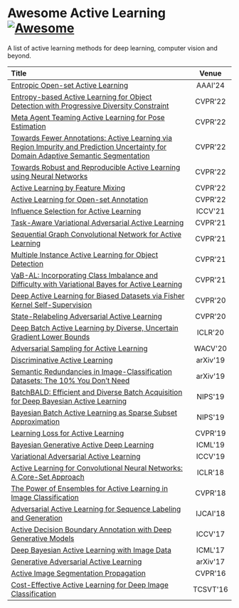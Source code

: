 # Awesome Active Learning [![Awesome](https://awesome.re/badge.svg)](https://awesome.re)
A list of active learning methods for deep learning, computer vision and beyond.


|  Title  | Venue |
|:--------|:--------:|
|[Entropic Open-set Active Learning](https://arxiv.org/abs/2312.14126)|AAAI'24|
|[Entropy-based Active Learning for Object Detection with Progressive Diversity Constraint](https://openaccess.thecvf.com/content/CVPR2022/papers/Wu_Entropy-Based_Active_Learning_for_Object_Detection_With_Progressive_Diversity_Constraint_CVPR_2022_paper.pdf)|CVPR'22|
|[Meta Agent Teaming Active Learning for Pose Estimation](https://openaccess.thecvf.com/content/CVPR2022/papers/Gong_Meta_Agent_Teaming_Active_Learning_for_Pose_Estimation_CVPR_2022_paper.pdf)|CVPR'22|
|[Towards Fewer Annotations: Active Learning via Region Impurity and Prediction Uncertainty for Domain Adaptive Semantic Segmentation](https://openaccess.thecvf.com/content/CVPR2022/papers/Xie_Towards_Fewer_Annotations_Active_Learning_via_Region_Impurity_and_Prediction_CVPR_2022_paper.pdf)|CVPR'22|
|[Towards Robust and Reproducible Active Learning using Neural Networks](https://openaccess.thecvf.com/content/CVPR2022/papers/Munjal_Towards_Robust_and_Reproducible_Active_Learning_Using_Neural_Networks_CVPR_2022_paper.pdf)|CVPR'22|
|[Active Learning by Feature Mixing](https://openaccess.thecvf.com/content/CVPR2022/papers/Parvaneh_Active_Learning_by_Feature_Mixing_CVPR_2022_paper.pdf)|CVPR'22|
|[Active Learning for Open-set Annotation](https://openaccess.thecvf.com/content/CVPR2022/papers/Ning_Active_Learning_for_Open-Set_Annotation_CVPR_2022_paper.pdf)|CVPR'22|
|[Influence Selection for Active Learning](https://arxiv.org/pdf/2108.09331.pdf)|ICCV'21|
|[Task-Aware Variational Adversarial Active Learning](https://openaccess.thecvf.com/content/CVPR2021/papers/Kim_Task-Aware_Variational_Adversarial_Active_Learning_CVPR_2021_paper.pdf)|CVPR'21|
|[Sequential Graph Convolutional Network for Active Learning](https://openaccess.thecvf.com/content/CVPR2021/papers/Caramalau_Sequential_Graph_Convolutional_Network_for_Active_Learning_CVPR_2021_paper.pdf)|CVPR'21|
|[Multiple Instance Active Learning for Object Detection](https://openaccess.thecvf.com/content/CVPR2021/papers/Yuan_Multiple_Instance_Active_Learning_for_Object_Detection_CVPR_2021_paper.pdf)|CVPR'21|
|[VaB-AL: Incorporating Class Imbalance and Difficulty with Variational Bayes for Active Learning](https://openaccess.thecvf.com/content/CVPR2021/papers/Choi_VaB-AL_Incorporating_Class_Imbalance_and_Difficulty_With_Variational_Bayes_for_CVPR_2021_paper.pdf)| CVPR'21|
|[Deep Active Learning for Biased Datasets via Fisher Kernel Self-Supervision](http://openaccess.thecvf.com/content_CVPR_2020/papers/Gudovskiy_Deep_Active_Learning_for_Biased_Datasets_via_Fisher_Kernel_Self-Supervision_CVPR_2020_paper.pdf)|CVPR'20|
|[State-Relabeling Adversarial Active Learning](http://openaccess.thecvf.com/content_CVPR_2020/papers/Zhang_State-Relabeling_Adversarial_Active_Learning_CVPR_2020_paper.pdf)|CVPR'20|
|[Deep Batch Active Learning by Diverse, Uncertain Gradient Lower Bounds](https://openreview.net/pdf?id=ryghZJBKPS) | ICLR'20 |
|[Adversarial Sampling for Active Learning](https://arxiv.org/abs/1808.06671) | WACV'20 |
|[Discriminative Active Learning](https://arxiv.org/pdf/1907.06347.pdf)| arXiv'19 |
|[Semantic Redundancies in Image-Classification Datasets: The 10% You Don’t Need](https://arxiv.org/pdf/1901.11409.pdf)| arXiv'19 |
|[BatchBALD: Efficient and Diverse Batch Acquisition for Deep Bayesian Active Learning](http://papers.nips.cc/paper/8925-batchbald-efficient-and-diverse-batch-acquisition-for-deep-bayesian-active-learning.pdf) | NIPS'19|
|[Bayesian Batch Active Learning as Sparse Subset Approximation](http://papers.nips.cc/paper/8865-bayesian-batch-active-learning-as-sparse-subset-approximation.pdf) | NIPS'19 |
| [Learning Loss for Active Learning](http://openaccess.thecvf.com/content_CVPR_2019/papers/Yoo_Learning_Loss_for_Active_Learning_CVPR_2019_paper.pdf) | CVPR'19 |
| [Bayesian Generative Active Deep Learning](http://proceedings.mlr.press/v97/tran19a/tran19a.pdf) | ICML'19 |
| [Variational Adversarial Active Learning](http://openaccess.thecvf.com/content_ICCV_2019/papers/Sinha_Variational_Adversarial_Active_Learning_ICCV_2019_paper.pdf) | ICCV'19 |
| [Active Learning for Convolutional Neural Networks: A Core-Set Approach](https://openreview.net/pdf?id=H1aIuk-RW) | ICLR'18|
| [The Power of Ensembles for Active Learning in Image Classification](http://openaccess.thecvf.com/content_cvpr_2018/papers/Beluch_The_Power_of_CVPR_2018_paper.pdf) | CVPR'18 |
|[Adversarial Active Learning for Sequence Labeling and Generation](https://www.ijcai.org/proceedings/2018/0558.pdf) | IJCAI'18 |
| [Active Decision Boundary Annotation with Deep Generative Models](http://openaccess.thecvf.com/content_ICCV_2017/papers/Huijser_Active_Decision_Boundary_ICCV_2017_paper.pdf) | ICCV'17|
| [Deep Bayesian Active Learning with Image Data](http://proceedings.mlr.press/v70/gal17a/gal17a.pdf) | ICML'17|
| [Generative Adversarial Active Learning](https://arxiv.org/pdf/1702.07956.pdf) | arXiv'17 |
|[Active Image Segmentation Propagation](http://openaccess.thecvf.com/content_cvpr_2016/papers/Jain_Active_Image_Segmentation_CVPR_2016_paper.pdf)| CVPR'16 |
|[Cost-Effective Active Learning for Deep Image Classification](https://arxiv.org/pdf/1701.03551.pdf) | TCSVT'16 |
